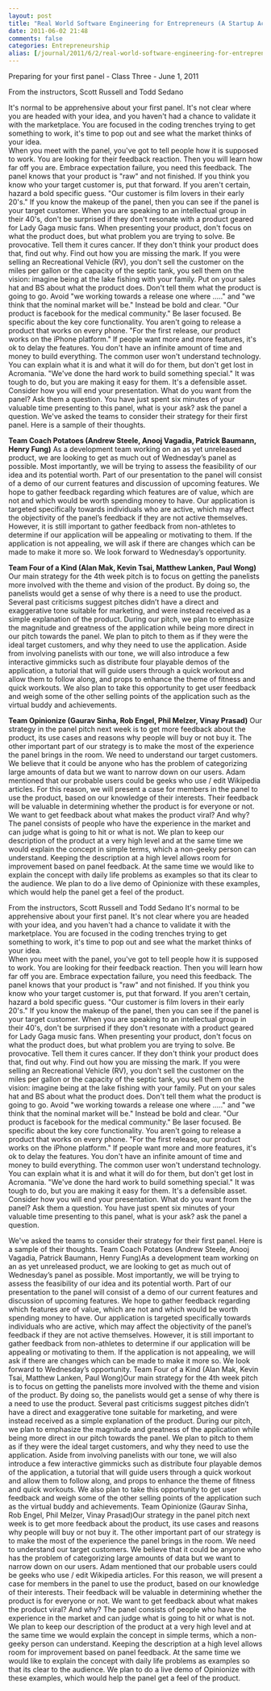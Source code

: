 ```yaml
---
layout: post
title: "Real World Software Engineering for Entrepreneurs (A Startup Accelerator)"
date: 2011-06-02 21:48
comments: false
categories: Entrepreneurship                                       
alias: [/journal/2011/6/2/real-world-software-engineering-for-entrepreneurs-a-startup.html]
---
```

Preparing for your first panel - Class Three - June 1, 2011

From the instructors, Scott Russell and Todd Sedano

It's normal to be apprehensive about your first panel. It's not clear where you are headed with your idea, and you haven't had a chance to validate it with the marketplace. You are focused in the coding trenches trying to get something to work, it's time to pop out and see what the market thinks of your idea.  
When you meet with the panel, you've got to tell people how it is supposed to work. You are looking for their feedback reaction. Then you will learn how far off you are. Embrace expectation failure, you need this feedback.
The panel knows that your product is "raw" and not finished. 
If you think you know who your target customer is, put that forward. If you aren't certain, hazard a bold specific guess. "Our customer is film lovers in their early 20's." If you know the makeup of the panel, then you can see if the panel is your target customer. When you are speaking to an intellectual group in their 40's, don't be surprised if they don't resonate with a product geared for Lady Gaga music fans. 
When presenting your product, don't focus on what the product does, but what problem you are trying to solve. Be provocative. Tell them it cures cancer. If they don't think your product does that, find out why. Find out how you are missing the mark. If you were selling an Recreational Vehicle (RV), you don't sell the customer on the miles per gallon or the capacity of the septic tank, you sell them on the vision: imagine being at the lake fishing with your family. 
Put on your sales hat and BS about what the product does. Don't tell them what the product is going to go. Avoid "we working towards a release one where ....." and "we think that the nominal market will be." Instead be bold and clear. "Our product is facebook for the medical community." Be laser focused. Be specific about the key core functionality. You aren't going to release a product that works on every phone. "For the first release, our product works on the iPhone platform." If people want more and more features, it's ok to delay the features. You don't have an infinite amount of time and money to build everything. 
The common user won't understand technology. You can explain what it is and what it will do for them, but don't get lost in Acromania. "We've done the hard work to build something special." It was tough to do, but you are making it easy for them. It's a defensible asset.
Consider how you will end your presentation. What do you want from the panel? Ask them a question. You have just spent six minutes of your valuable time presenting to this panel, what is your ask? 
ask the panel a question. 
We've asked the teams to consider their strategy for their first panel. Here is a sample of their thoughts.       

**Team Coach Potatoes (Andrew Steele, Anooj Vagadia, Patrick Baumann, Henry Fung)**
As a development team working on an as yet unreleased product, we are looking to get as much out of Wednesday’s panel as possible. Most importantly, we will be trying to assess the feasibility of our idea and its potential worth. Part of our presentation to the panel will consist of a demo of our current features and discussion of upcoming features. We hope to gather feedback regarding which features are of value, which are not and which would be worth spending money to have. Our application is targeted specifically towards individuals who are active, which may affect the objectivity of the panel’s feedback if they are not active themselves. However, it is still important to gather feedback from non-athletes to determine if our application will be appealing or motivating to them. If the application is not appealing, we will ask if there are changes which can be made to make it more so. We look forward to Wednesday’s opportunity.

**Team Four of a Kind (Alan Mak, Kevin Tsai, Matthew Lanken, Paul Wong)**
Our main strategy for the 4th week pitch is to focus on getting the panelists more involved with the theme and vision of the product. By doing so, the panelists would get a sense of why there is a need to use the product.  Several past criticisms suggest pitches didn’t have a direct and exaggerative tone suitable for marketing, and were instead received as a simple explanation of the product.  During our pitch, we plan to emphasize the magnitude and greatness of the application while being more direct in our pitch towards the panel.  We plan to pitch to them as if they were the ideal target customers, and why they need to use the application.  Aside from involving panelists with our tone, we will also introduce a few interactive gimmicks such as distribute four playable demos of the application, a tutorial that will guide users through a quick workout and allow them to follow along, and props to enhance the theme of fitness and quick workouts.  We also plan to take this opportunity to get user feedback and weigh some of the other selling points of the application such as the virtual buddy and achievements.

**Team Opinionize (Gaurav Sinha, Rob Engel, Phil Melzer, Vinay Prasad)**
Our strategy in the panel pitch next week is to get more feedback about the product, its use cases and reasons why people will buy or not buy it. The other important part of our strategy is to make the most of the experience the panel brings in the room. 
We need to understand our target customers. We believe that it could be anyone who has the problem of categorizing large amounts of data but we want to narrow down on our users. Adam mentioned that our probable users could be geeks who use / edit Wikipedia articles. For this reason, we will present a case for members in the panel to use the product, based on our knowledge of their interests. Their feedback will be valuable in determining whether the product is for everyone or not.
We want to get feedback about what makes the product viral? And why? The panel consists of people who have the experience in the market and can judge what is going to hit or what is not.
We plan to keep our description of the product at a very high level and at the same time we would explain the concept in simple terms, which a non-geeky person can understand. Keeping the description at a high level allows room for improvement based on panel feedback. At the same time we would like to explain the concept with daily life problems as examples so that its clear to the audience. We plan to do a live demo of Opinionize with these examples, which would help the panel get a feel of the product.

From the instructors, Scott Russell and Todd Sedano
It's normal to be apprehensive about your first panel. It's not clear where you are headed with your idea, and you haven't had a chance to validate it with the marketplace. You are focused in the coding trenches trying to get something to work, it's time to pop out and see what the market thinks of your idea.  
When you meet with the panel, you've got to tell people how it is supposed to work. You are looking for their feedback reaction. Then you will learn how far off you are. Embrace expectation failure, you need this feedback.
The panel knows that your product is "raw" and not finished. 
If you think you know who your target customer is, put that forward. If you aren't certain, hazard a bold specific guess. "Our customer is film lovers in their early 20's." If you know the makeup of the panel, then you can see if the panel is your target customer. When you are speaking to an intellectual group in their 40's, don't be surprised if they don't resonate with a product geared for Lady Gaga music fans. 
When presenting your product, don't focus on what the product does, but what problem you are trying to solve. Be provocative. Tell them it cures cancer. If they don't think your product does that, find out why. Find out how you are missing the mark. If you were selling an Recreational Vehicle (RV), you don't sell the customer on the miles per gallon or the capacity of the septic tank, you sell them on the vision: imagine being at the lake fishing with your family. 
Put on your sales hat and BS about what the product does. Don't tell them what the product is going to go. Avoid "we working towards a release one where ....." and "we think that the nominal market will be." Instead be bold and clear. "Our product is facebook for the medical community." Be laser focused. Be specific about the key core functionality. You aren't going to release a product that works on every phone. "For the first release, our product works on the iPhone platform." If people want more and more features, it's ok to delay the features. You don't have an infinite amount of time and money to build everything. 
The common user won't understand technology. You can explain what it is and what it will do for them, but don't get lost in Acromania. "We've done the hard work to build something special." It was tough to do, but you are making it easy for them. It's a defensible asset.
Consider how you will end your presentation. What do you want from the panel? Ask them a question. You have just spent six minutes of your valuable time presenting to this panel, what is your ask? ask the panel a question. 

We've asked the teams to consider their strategy for their first panel. Here is a sample of their thoughts.
Team Coach Potatoes (Andrew Steele, Anooj Vagadia, Patrick Baumann, Henry Fung)As a development team working on an as yet unreleased product, we are looking to get as much out of Wednesday’s panel as possible. Most importantly, we will be trying to assess the feasibility of our idea and its potential worth. Part of our presentation to the panel will consist of a demo of our current features and discussion of upcoming features. We hope to gather feedback regarding which features are of value, which are not and which would be worth spending money to have. Our application is targeted specifically towards individuals who are active, which may affect the objectivity of the panel’s feedback if they are not active themselves. However, it is still important to gather feedback from non-athletes to determine if our application will be appealing or motivating to them. If the application is not appealing, we will ask if there are changes which can be made to make it more so. We look forward to Wednesday’s opportunity.
Team Four of a Kind (Alan Mak, Kevin Tsai, Matthew Lanken, Paul Wong)Our main strategy for the 4th week pitch is to focus on getting the panelists more involved with the theme and vision of the product. By doing so, the panelists would get a sense of why there is a need to use the product.  Several past criticisms suggest pitches didn’t have a direct and exaggerative tone suitable for marketing, and were instead received as a simple explanation of the product.  During our pitch, we plan to emphasize the magnitude and greatness of the application while being more direct in our pitch towards the panel.  We plan to pitch to them as if they were the ideal target customers, and why they need to use the application.  Aside from involving panelists with our tone, we will also introduce a few interactive gimmicks such as distribute four playable demos of the application, a tutorial that will guide users through a quick workout and allow them to follow along, and props to enhance the theme of fitness and quick workouts.  We also plan to take this opportunity to get user feedback and weigh some of the other selling points of the application such as the virtual buddy and achievements.
Team Opinionize (Gaurav Sinha, Rob Engel, Phil Melzer, Vinay Prasad)Our strategy in the panel pitch next week is to get more feedback about the product, its use cases and reasons why people will buy or not buy it. The other important part of our strategy is to make the most of the experience the panel brings in the room. 
We need to understand our target customers. We believe that it could be anyone who has the problem of categorizing large amounts of data but we want to narrow down on our users. Adam mentioned that our probable users could be geeks who use / edit Wikipedia articles. For this reason, we will present a case for members in the panel to use the product, based on our knowledge of their interests. Their feedback will be valuable in determining whether the product is for everyone or not.
We want to get feedback about what makes the product viral? And why? The panel consists of people who have the experience in the market and can judge what is going to hit or what is not.
We plan to keep our description of the product at a very high level and at the same time we would explain the concept in simple terms, which a non-geeky person can understand. Keeping the description at a high level allows room for improvement based on panel feedback. At the same time we would like to explain the concept with daily life problems as examples so that its clear to the audience. We plan to do a live demo of Opinionize with these examples, which would help the panel get a feel of the product.

